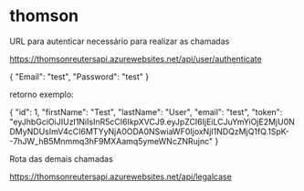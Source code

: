 # thomson

URL para autenticar necessário para realizar as chamadas

https://thomsonreutersapi.azurewebsites.net/api/user/authenticate

{
    "Email": "test",
    "Password": "test"
}

retorno exemplo:

{
    "id": 1,
    "firstName": "Test",
    "lastName": "User",
    "email": "test",
    "token": "eyJhbGciOiJIUzI1NiIsInR5cCI6IkpXVCJ9.eyJpZCI6IjEiLCJuYmYiOjE2MjU0NDMyNDUsImV4cCI6MTYyNjA0ODA0NSwiaWF0IjoxNjI1NDQzMjQ1fQ.1SpK--7hJW_hB5Mnmmq3hF9MXAamq5ymeWNcZNRujnc"
}


Rota das demais chamadas

https://thomsonreutersapi.azurewebsites.net/api/legalcase

